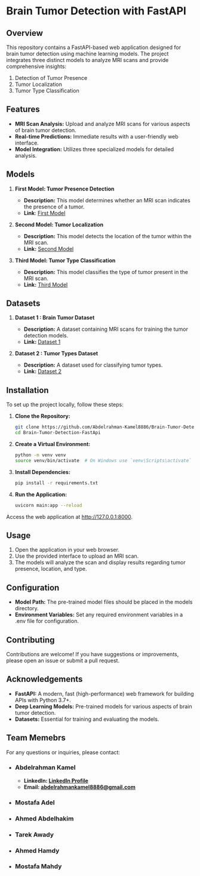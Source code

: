 # Brain Tumor Detection with FastAPI
## Overview
This repository contains a FastAPI-based web application designed for brain tumor detection using machine learning models. The project integrates three distinct models to analyze MRI scans and provide comprehensive insights:

1. Detection of Tumor Presence
2. Tumor Localization
3. Tumor Type Classification

## Features
- **MRI Scan Analysis:** Upload and analyze MRI scans for various aspects of brain tumor detection.
- **Real-time Predictions:** Immediate results with a user-friendly web interface.
- **Model Integration:** Utilizes three specialized models for detailed analysis.
## Models
1. **First Model: Tumor Presence Detection**

   - **Description:** This model determines whether an MRI scan indicates the presence of a tumor.
   - **Link**: [First Model](https://www.kaggle.com/code/abdelrahmankamel/bt-predict-model)
  
2. **Second Model: Tumor Localization**

   - **Description:** This model detects the location of the tumor within the MRI scan.
   - **Link:** [Second Model](https://www.kaggle.com/code/abdelrahmankamel/bt-seg-model)

3. **Third Model: Tumor Type Classification**

   - **Description:** This model classifies the type of tumor present in the MRI scan.
   - **Link:** [Third Model](https://www.kaggle.com/code/abdelrahmankamel/type-predict)
  
## Datasets
1. **Dataset 1 : Brain Tumor Dataset**

   - **Description:** A dataset containing MRI scans for training the tumor detection models.
   - **Link:** [Dataset 1](https://www.kaggle.com/datasets/abdelrahmankamel/btdataset)

2. **Dataset 2 : Tumor Types Dataset**
   - **Description:** A dataset used for classifying tumor types.
   - **Link:** [Dataset 2](https://www.kaggle.com/datasets/abdelrahmankamel/tumor-types)


## Installation
To set up the project locally, follow these steps:

1. **Clone the Repository:**
   ```bash
   git clone https://github.com/Abdelrahman-Kamel8886/Brain-Tumor-Detection-FastApi.git
   cd Brain-Tumor-Detection-FastApi

3. **Create a Virtual Environment:**
   ```bash
   python -m venv venv
   source venv/bin/activate  # On Windows use `venv\Scripts\activate`

4. **Install Dependencies:**
   ```bash
   pip install -r requirements.txt

4. **Run the Application:**
   ```bash
   uvicorn main:app --reload

Access the web application at http://127.0.0.1:8000.

## Usage
1. Open the application in your web browser.
2. Use the provided interface to upload an MRI scan.
3. The models will analyze the scan and display results regarding tumor presence, location, and type.
   
## Configuration
- **Model Path:** The pre-trained model files should be placed in the models directory.
- **Environment Variables:** Set any required environment variables in a .env file for configuration.

## Contributing
Contributions are welcome! If you have suggestions or improvements, please open an issue or submit a pull request.


## Acknowledgements

- **FastAPI:** A modern, fast (high-performance) web framework for building APIs with Python 3.7+.
- **Deep Learning Models:** Pre-trained models for various aspects of brain tumor detection.
- **Datasets:** Essential for training and evaluating the models.


## Team Memebrs
For any questions or inquiries, please contact:

- ### Abdelrahman Kamel
  - **LinkedIn: [LinkedIn Profile](www.linkedin.com/in/abdelrahman-kamel-7a7457200)**
  - **Email: abdelrahmankamel8886@gmail.com**
- ### Mostafa Adel
- ### Ahmed Abdelhakim
- ### Tarek Awady
- ### Ahmed Hamdy
- ### Mostafa Mahdy








